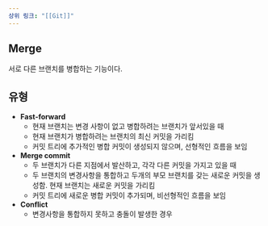 ```yaml
---
상위 링크: "[[Git]]"
---
```

## Merge
서로 다른 브랜치를 병합하는 기능이다.

## 유형
- **Fast-forward**
    - 현재 브랜치는 변경 사항이 없고 병합하려는 브랜치가 앞서있을 때
    - 현재 브랜치가 병합하려는 브랜치의 최신 커밋을 가리킴
    - 커밋 트리에 추가적인 병합 커밋이 생성되지 않으며, 선형적인 흐름을 보임
- **Merge commit**
    - 두 브랜치가 다른 지점에서 발산하고, 각각 다른 커밋을 가지고 있을 때
    - 두 브랜치의 변경사항을 통합하고 두개의 부모 브랜치를 갖는 새로운 커밋을 생성함. 현재 브랜치는 새로운 커밋을 가리킴
    - 커밋 트리에 새로운 병합 커밋이 추가되며, 비선형적인 흐름을 보임
- **Conflict**
    - 변경사항을 통합하지 못하고 충돌이 발생한 경우